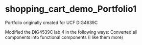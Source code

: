 # shopping_cart_demo_Portfolio1

Portfolio originally created for UCF DIG4639C

Modified the DIG4539C lab 4 in the following ways:
Converted all components into functional components (I like them more)
